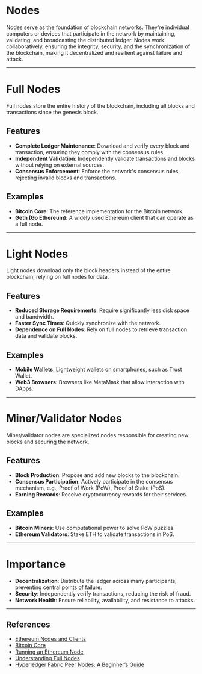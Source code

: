# Nodes

Nodes serve as the foundation of blockchain networks. They're individual computers or devices that participate in the network by maintaining, validating, and broadcasting the distributed ledger. Nodes work collaboratively, ensuring the integrity, security, and the synchronization of the blockchain, making it decentralized and resilient against failure and attack.

---

# **Full Nodes**

Full nodes store the entire history of the blockchain, including all blocks and transactions since the genesis block.

## **Features**

- **Complete Ledger Maintenance**: Download and verify every block and transaction, ensuring they comply with the consensus rules.
- **Independent Validation**: Independently validate transactions and blocks without relying on external sources.
- **Consensus Enforcement**: Enforce the network's consensus rules, rejecting invalid blocks and transactions.

## **Examples**

- **Bitcoin Core**: The reference implementation for the Bitcoin network.
- **Geth (Go Ethereum)**: A widely used Ethereum client that can operate as a full node.

---

# **Light Nodes**

Light nodes download only the block headers instead of the entire blockchain, relying on full nodes for data.

## **Features**

- **Reduced Storage Requirements**: Require significantly less disk space and bandwidth.
- **Faster Sync Times**: Quickly synchronize with the network.
- **Dependence on Full Nodes**: Rely on full nodes to retrieve transaction data and validate blocks.

## **Examples**

- **Mobile Wallets**: Lightweight wallets on smartphones, such as Trust Wallet.
- **Web3 Browsers**: Browsers like MetaMask that allow interaction with DApps.

---

# **Miner/Validator Nodes**

Miner/validator nodes are specialized nodes responsible for creating new blocks and securing the network.

## **Features**

- **Block Production**: Propose and add new blocks to the blockchain.
- **Consensus Participation**: Actively participate in the consensus mechanism, e.g., Proof of Work (PoW), Proof of Stake (PoS).
- **Earning Rewards**: Receive cryptocurrency rewards for their services.

## **Examples**

- **Bitcoin Miners**: Use computational power to solve PoW puzzles.
- **Ethereum Validators**: Stake ETH to validate transactions in PoS.

---

# **Importance**

- **Decentralization**: Distribute the ledger across many participants, preventing central points of failure.
- **Security**: Independently verify transactions, reducing the risk of fraud.
- **Network Health**: Ensure reliability, availability, and resistance to attacks.

---

## References

- [Ethereum Nodes and Clients](https://ethereum.org/en/developers/docs/nodes-and-clients/)
- [Bitcoin Core](https://bitcoincore.org/en/about/)
- [Running an Ethereum Node](https://geth.ethereum.org/docs/getting-started)
- [Understanding Full Nodes](https://bitcoin.org/en/full-node)
- [Hyperledger Fabric Peer Nodes: A Beginner’s Guide](https://medium.com/@supersimplearn/what-is-hyperledger-fabric-peer-nodes-a-beginners-guide-f55ec2ca8d81)
